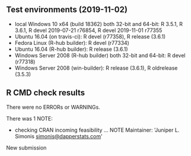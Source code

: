 ## Test environments (2019-11-02)
* local Windows 10 x64 (build 18362) both 32-bit and 64-bit: R 3.5.1, R 3.6.1, R devel 2019-07-21 r76854, R devel 2019-11-01 r77355
* Ubuntu 16.04 (on travis-ci): R devel (r77358), R release (3.6.1)
* Fedora Linux (R-hub builder): R devel (r77334)
* Ubuntu 16.04 (R-hub builder): R release (3.6.1)
* Windows Server 2008 (R-hub builder) both 32-bit and 64-bit: R devel (r77318)
* Windows Server 2008 (win-builder): R release (3.6.1), R oldrelease (3.5.3)

## R CMD check results
There were no ERRORs or WARNINGs. 

There was 1 NOTE:

* checking CRAN incoming feasibility ... NOTE
Maintainer: 'Juniper L. Simonis <simonis@dapperstats.com>'

New submission